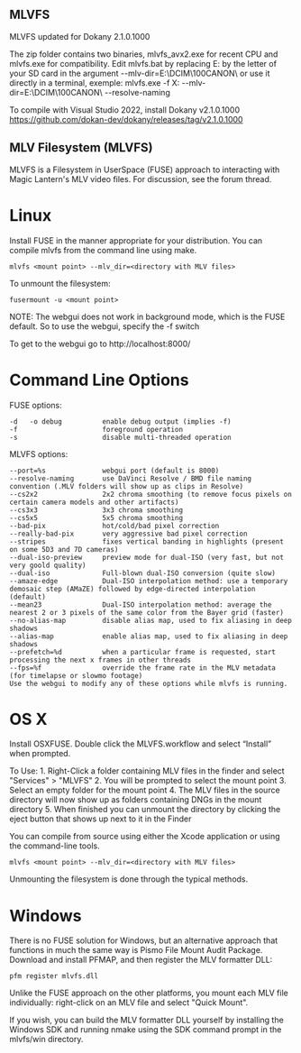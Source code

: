 ## MLVFS
MLVFS updated for Dokany 2.1.0.1000

The zip folder contains two binaries, mlvfs_avx2.exe for recent CPU and mlvfs.exe for compatibility.
Edit mlvfs.bat by replacing E: by the letter of your SD card in the argument --mlv-dir=E:\DCIM\100CANON\ 
or use it directly in a terminal, exemple:
mlvfs.exe -f X: --mlv-dir=E:\DCIM\100CANON\ --resolve-naming

To compile with Visual Studio 2022, install Dokany v2.1.0.1000
https://github.com/dokan-dev/dokany/releases/tag/v2.1.0.1000

## MLV Filesystem (MLVFS)
MLVFS is a Filesystem in UserSpace (FUSE) approach to interacting with Magic Lantern's MLV video files. For discussion, see the forum thread.

# Linux
Install FUSE in the manner appropriate for your distribution. You can compile mlvfs from the command line using make.
```
mlvfs <mount point> --mlv_dir=<directory with MLV files>
```
To unmount the filesystem:
```
fusermount -u <mount point>
```
NOTE: The webgui does not work in background mode, which is the FUSE default. So to use the webgui, specify the -f switch

To get to the webgui go to http://localhost:8000/

# Command Line Options
FUSE options:
```
-d   -o debug          enable debug output (implies -f) 
-f                     foreground operation
-s                     disable multi-threaded operation
```
MLVFS options:
```
--port=%s              webgui port (default is 8000)
--resolve-naming       use DaVinci Resolve / BMD file naming convention (.MLV folders will show up as clips in Resolve)
--cs2x2                2x2 chroma smoothing (to remove focus pixels on certain camera models and other artifacts)
--cs3x3                3x3 chroma smoothing
--cs5x5                5x5 chroma smoothing
--bad-pix              hot/cold/bad pixel correction
--really-bad-pix       very aggressive bad pixel correction
--stripes              fixes vertical banding in highlights (present on some 5D3 and 7D cameras)
--dual-iso-preview     preview mode for dual-ISO (very fast, but not very goold quality)
--dual-iso             Full-blown dual-ISO conversion (quite slow)
--amaze-edge           Dual-ISO interpolation method: use a temporary demosaic step (AMaZE) followed by edge-directed interpolation (default)
--mean23               Dual-ISO interpolation method: average the nearest 2 or 3 pixels of the same color from the Bayer grid (faster)
--no-alias-map         disable alias map, used to fix aliasing in deep shadows
--alias-map            enable alias map, used to fix aliasing in deep shadows
--prefetch=%d          when a particular frame is requested, start processing the next x frames in other threads
--fps=%f               override the frame rate in the MLV metadata (for timelapse or slowmo footage)
Use the webgui to modify any of these options while mlvfs is running.
```
# OS X
Install OSXFUSE. Double click the MLVFS.workflow and select “Install” when prompted.

To Use: 1. Right-Click a folder containing MLV files in the finder and select "Services" > "MLVFS" 2. You will be prompted to select the mount point 3. Select an empty folder for the mount point 4. The MLV files in the source directory will now show up as folders containing DNGs in the mount directory 5. When finished you can unmount the directory by clicking the eject button that shows up next to it in the Finder

You can compile from source using either the Xcode application or using the command-line tools.
```
mlvfs <mount point> --mlv_dir=<directory with MLV files>
```
Unmounting the filesystem is done through the typical methods.

# Windows
There is no FUSE solution for Windows, but an alternative approach that functions in much the same way is Pismo File Mount Audit Package. Download and install PFMAP, and then register the MLV formatter DLL:
```
pfm register mlvfs.dll
```
Unlike the FUSE approach on the other platforms, you mount each MLV file individually: right-click on an MLV file and select "Quick Mount".

If you wish, you can build the MLV formatter DLL yourself by installing the Windows SDK and running nmake using the SDK command prompt in the mlvfs/win directory.
